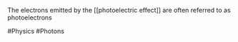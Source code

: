 The electrons emitted by the [[photoelectric effect]] are often referred to as photoelectrons

#Physics #Photons 